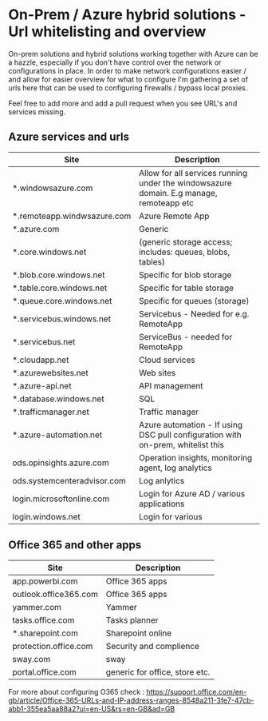 # On-Prem / Azure hybrid solutions - Url whitelisting and overview

On-prem solutions and hybrid solutions working together with Azure can be a hazzle, especially if you don't have control over the network or configurations in place. 
In order to make network configurations easier / and allow for easier overview for what to configure I'm gathering a set of urls here that can be used to configuring firewalls / bypass local proxies. 

Feel free to add more and add a pull request when you see URL's and services missing.

## Azure services and urls

Site    | Description
--------|------------
*.windowsazure.com  |   Allow for all services running under the windowsazure domain. E.g manage, remoteapp etc
*.remoteapp.windwsazure.com | Azure Remote App
*.azure.com | Generic
*.core.windows.net | (generic storage access; includes: queues, blobs, tables)
*.blob.core.windows.net | Specific for blob storage
*.table.core.windows.net    | Specific for table storage
*.queue.core.windows.net    | Specific for queues (storage)
*.servicebus.windows.net    | Servicebus - Needed for e.g. RemoteApp
*.servicebus.net    | ServiceBus - needed for RemoteApp
*.cloudapp.net  | Cloud services
*.azurewebsites.net | Web sites
*.azure-api.net    | API management
*.database.windows.net  | SQL 
*.trafficmanager.net    | Traffic manager
*.azure-automation.net  | Azure automation - If using DSC pull configuration with on-prem, whitelist this
ods.opinsights.azure.com | Operation insights, monitoring agent, log analytics
ods.systemcenteradvisor.com | Log anlytics
login.microsoftonline.com   | Login for Azure AD / various applications
login.windows.net   | Login for various 

## Office 365 and other apps

Site    | Description
--------|------------
app.powerbi.com | Office 365 apps
outlook.office365.com | Office 365 apps
yammer.com  | Yammer
tasks.office.com    | Tasks planner
*.sharepoint.com    | Sharepoint online
protection.office.com   | Security and complience
sway.com    | sway
portal.office.com   | generic for office, store etc.


For more about configuring O365 check : https://support.office.com/en-gb/article/Office-365-URLs-and-IP-address-ranges-8548a211-3fe7-47cb-abb1-355ea5aa88a2?ui=en-US&rs=en-GB&ad=GB 